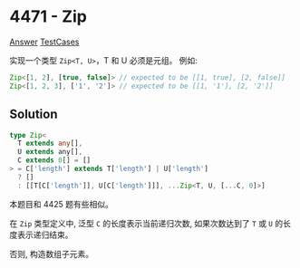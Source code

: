 # 4471 - Zip

[Answer](https://github.com/lybenson/ts-checker/blob/master/src/4471-medium-zip/template.ts) [TestCases](https://github.com/lybenson/ts-checker/blob/master/src/4471-medium-zip/test-cases.ts)

实现一个类型 `Zip<T, U>`，T 和 U 必须是元组。
例如:

```ts
Zip<[1, 2], [true, false]> // expected to be [[1, true], [2, false]]
Zip<[1, 2, 3], ['1', '2']> // expected to be [[1, '1'], [2, '2']]
```

## Solution

```ts
type Zip<
  T extends any[],
  U extends any[],
  C extends 0[] = []
> = C['length'] extends T['length'] | U['length']
  ? []
  : [[T[C['length']], U[C['length']]], ...Zip<T, U, [...C, 0]>]
```

本题目和 4425 题有些相似。

在 `Zip` 类型定义中, 泛型 `C` 的长度表示当前递归次数, 如果次数达到了 `T` 或 `U` 的长度表示递归结束。

否则, 构造数组子元素。
